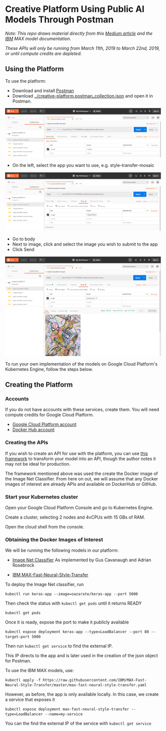 # Creative Platform Using Public AI Models Through Postman

_Note: This repo draws material directly from this [Medium article](https://medium.com/analytics-vidhya/deploy-your-first-deep-learning-model-on-kubernetes-with-python-keras-flask-and-docker-575dc07d9e76) and the [IBM](https://github.com/IBM) MAX model documentation._

_These APIs will only be running from March 11th, 2019 to March 22nd, 2019, or until compute credits are depleted._

## Using the Platform

To use the platform:

* Download and install [Postman](https://www.getpostman.com/)
* Download [../creative-platform.postman_collection.json](creative-platform.postman_collection.json) and open it in Postman.

![Instructions-1](/images/instructions-1.png)

* On the left, select the app you want to use, e.g. style-transfer-mosaic

![Instructions-2](/images/instructions-2.png)

* Go to body
* Next to image, click and select the image you wish to submit to the app
* Click Send

![Instructions-3](/images/instructions-3.png)

To run your own implementation of the models on Google Cloud Platform's Kubernetes Engine, follow the steps below.

## Creating the Platform

### Accounts

If you do not have accounts with these services, create them. You will need compute credits for Google Cloud Platform.

* [Google Cloud Platform account](https://cloud.google.com/)
* [Docker Hub account](https://hub.docker.com/)

### Creating the APIs

If you wish to create an API for use with the platform, you can use [this framework](https://medium.com/analytics-vidhya/deploy-your-first-deep-learning-model-on-kubernetes-with-python-keras-flask-and-docker-575dc07d9e76) to transform your model into an API, though the author notes it may not be ideal for production.

The framework mentioned above was used the create the Docker image of the Image Net Classifier.
From here on out, we will assume that any Docker images of interest are already APIs and available on DockerHub or GitHub.

### Start your Kubernetes cluster

Open your Google Cloud Platform Console and go to Kubernetes Engine.

Create a cluster, selecting 2 nodes and 4vCPUs with 15 GBs of RAM.

Open the cloud shell from the console.

### Obtaining the Docker Images of Interest

We will be running the following models in our platform:

* [Image Net Classifier](https://medium.com/analytics-vidhya/deploy-your-first-deep-learning-model-on-kubernetes-with-python-keras-flask-and-docker-575dc07d9e76) As implemented by Gus Cavanaugh and Adrian Rosebrock

* [IBM MAX-Fast-Neural-Style-Transfer](https://github.com/IBM/MAX-Fast-Neural-Style-Transfer)

To deploy the Image Net classifier, run

```
kubectl run keras-app --image=oazarate/keras-app --port 5000
```

Then check the status with `kubectl get pods` until it returns READY

```
kubectl get pods
```

Once it is ready, expose the port to make it publicly available

```
kubectl expose deployment keras-app --type=LoadBalancer --port 80 --target-port 5000
```

Then run `kubectl get service` to find the external IP.

This IP directs to the app and is later used in the creation of the json object for Postman.

To use the IBM MAX models, use:

```
kubectl apply -f https://raw.githubusercontent.com/IBM/MAX-Fast-Neural-Style-Transfer/master/max-fast-neural-style-transfer.yaml

```

However, as before, the app is only available locally. In this case, we create a service that exposes it

```
kubectl expose deployment max-fast-neural-style-transfer --type=LoadBalancer --name=my-service
```

You can the find the external IP of the service with `kubectl get service`
